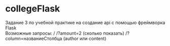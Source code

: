 # collegeFlask
Задание 3 по учебной практике на создание api с помощью фреймворка Flask
<br>
Возможные запросы:
/
/?amount=2 (сколько показать)
/?column=названиеCтолбца (author или content)
